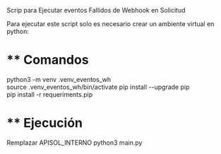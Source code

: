 Scrip para Ejecutar eventos Fallidos de Webhook en Solicitud 

Para ejecutar este script solo es necesario crear un ambiente virtual en python:

** Comandos
==========================================
python3 -m venv .venv_eventos_wh  
source .venv_eventos_wh/bin/activate
pip install --upgrade pip                                                                          
pip install -r  requeriments.pip

** Ejecución
============================================
Remplazar APISOL_INTERNO
python3 main.py